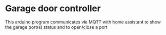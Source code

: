 # Garage door controller

This arduino program communicates via MQTT with home assistant to show the garage port(s) status and to open/close a port
